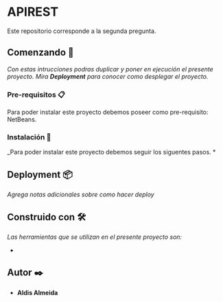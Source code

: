 # APIREST
Este repositorio corresponde a la segunda pregunta. 

## Comenzando 🚀
_Con estas intrucciones podras duplicar y poner en ejecución el presente proyecto.
Mira **Deployment** para conocer como desplegar el proyecto._


### Pre-requisitos 📋
Para poder instalar este proyecto debemos poseer como pre-requisito: NetBeans.


### Instalación 🔧
_Para poder instalar este proyecto debemos seguir los siguentes pasos.
* 


## Deployment 📦
_Agrega notas adicionales sobre como hacer deploy_

## Construido con 🛠️

_Las herramientas que se utilizan en el presente proyecto son:_

* 


## Autor ✒️
* **Aldis Almeida**
